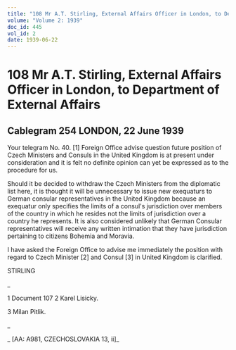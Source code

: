 ```yaml
---
title: "108 Mr A.T. Stirling, External Affairs Officer in London, to Department of External Affairs"
volume: "Volume 2: 1939"
doc_id: 445
vol_id: 2
date: 1939-06-22
---
```


# 108 Mr A.T. Stirling, External Affairs Officer in London, to Department of External Affairs

## Cablegram 254 LONDON, 22 June 1939

Your telegram No. 40. [1] Foreign Office advise question future position of Czech Ministers and Consuls in the United Kingdom is at present under consideration and it is felt no definite opinion can yet be expressed as to the procedure for us.

Should it be decided to withdraw the Czech Ministers from the diplomatic list here, it is thought it will be unnecessary to issue new exequaturs to German consular representatives in the United Kingdom because an exequatur only specifies the limits of a consul's jurisdiction over members of the country in which he resides not the limits of jurisdiction over a country he represents. It is also considered unlikely that German Consular representatives will receive any written intimation that they have jurisdiction pertaining to citizens Bohemia and Moravia.

I have asked the Foreign Office to advise me immediately the position with regard to Czech Minister [2] and Consul [3] in United Kingdom is clarified.

STIRLING

_

1 Document 107 2 Karel Lisicky.

3 Milan Pitlik.

_

_ [AA: A981, CZECHOSLOVAKIA 13, ii]_
